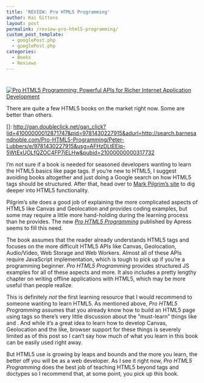 ```yaml
---
title: 'REVIEW: Pro HTML5 Programming'
author: Kai Gittens
layout: post
permalink: /review-pro-html5-programming/
custom_post_template:
  - googlePost.php
  - googlePost.php
categories:
  - Books
  - Reviews
---
```

# 

[![Pro HTML5 Programming: Powerful APIs for Richer Internet Application Development][2]][2]

There are quite a few HTML5 books on the market right now. Some are better than others.

 []: http://gan.doubleclick.net/gan_click?lid=41000000012871747&pid=9781430227915&adurl=http://search.barnesandnoble.com/Pro-HTML5-Programming/Peter-Lubbers/e/9781430227915&usg=AFHzDLtEElq-5WtExUOLfQZOC4FP7iELHw&pubid=21000000000317732

I’m not sure if a book is needed for seasoned developers wanting to learn the HTML5 basics like page tags. If you’re new to HTML5, I suggest avoiding books altogether and just doing a Google search on how HTML5 tags should be structured. After that, head over to [Mark Pilgrim’s site][2] to dig deeper into HTML5 functionality.

 [2]: http://diveintohtml5.org/

Pilgrim’s site does a good job of explaining the more complicated aspects of HTML5 like Canvas and Geolocation and provides coding examples, but some may require a little more hand-holding during the learning process than he provides. The new [*Pro HTML5 Programming*][3] published by Apress seems to fill this need.

 [3]: http://gan.doubleclick.net/gan_click?lid=41000000012871747&pid=9781430227915&adurl=http://search.barnesandnoble.com/Pro-HTML5-Programming/Peter-Lubbers/e/9781430227915&usg=AFHzDLtEElq-5WtExUOLfQZOC4FP7iELHw&pubid=21000000000317732

The book assumes that the reader already understands HTML5 tags and focuses on the more difficult HTML5 APIs like Canvas, Geolocation, Audio/Video, Web Storage and Web Workers. Almost all of these APIs require JavaScript implementation, which is tough to pick up if you’re a programming beginner. *Pro HTML5 Programming* provides structured JS examples for all of these aspects and more. It also includes a pretty lengthy chapter on writing offline applications with HTML5, which may be more useful than people realize.

This is definitely *not* the first learning resource that I would recommend to someone wanting to learn HTML5. As mentioned above, *Pro HTML5 Programming* assumes that you already know how to build an HTML5 page using tags so there’s very little discussion about the “must-learn” things like  and . And while it’s a great idea to learn how to develop Canvas, Geolocation and the like, browser support for these things is severely limited as of this post so I can’t say how much of what you learn in this book can be easily used right away.

But HTML5 use is growing by leaps and bounds and the more you learn, the better off you will be as a web developer. As I see it right now, *Pro HTML5 Programming* does the best job of teaching HTML5 beyond tags and doctypes so I recommend that, at some point, you pick up this book.